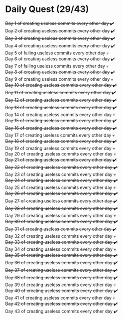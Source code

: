 # Daily Quest (29/43)

~~Day 1 of creating useless commits every other day ✔️~~  
~~Day 2 of creating useless commits every other day ✔️~~  
~~Day 3 of creating useless commits every other day ✔️~~  
~~Day 4 of creating useless commits every other day ✔️~~  
Day 5 of failing useless commits every other day 💀  
~~Day 6 of creating useless commits every other day ✔️~~  
Day 7 of failing useless commits every other day 💀  
~~Day 8 of creating useless commits every other day ✔️~~  
Day 9 of creating useless commits every other day 💀  
~~Day 10 of creating useless commits every other day ✔️~~  
~~Day 11 of creating useless commits every other day ✔️~~  
~~Day 12 of creating useless commits every other day ✔️~~  
~~Day 13 of creating useless commits every other day ✔️~~  
Day 14 of creating useless commits every other day 💀  
~~Day 15 of creating useless commits every other day ✔️~~  
~~Day 16 of creating useless commits every other day ✔️~~  
Day 17 of creating useless commits every other day 💀  
~~Day 18 of creating useless commits every other day ✔️~~  
Day 19 of creating useless commits every other day 💀  
Day 20 of creating useless commits every other day 💀  
~~Day 21 of creating useless commits every other day ✔️~~  
~~Day 22 of creating useless commits every other day ✔️~~  
Day 23 of creating useless commits every other day 💀  
~~Day 24 of creating useless commits every other day ✔️~~  
Day 25 of creating useless commits every other day 💀  
~~Day 26 of creating useless commits every other day ✔️~~  
~~Day 27 of creating useless commits every other day ✔️~~  
~~Day 28 of creating useless commits every other day ✔️~~  
Day 29 of creating useless commits every other day 💀  
~~Day 30 of creating useless commits every other day ✔️~~  
~~Day 31 of creating useless commits every other day ✔️~~  
Day 32 of creating useless commits every other day 💀  
~~Day 33 of creating useless commits every other day ✔️~~  
Day 34 of creating useless commits every other day 💀  
~~Day 35 of creating useless commits every other day ✔️~~  
~~Day 36 of creating useless commits every other day ✔️~~  
~~Day 37 of creating useless commits every other day ✔️~~  
~~Day 38 of creating useless commits every other day ✔️~~  
Day 39 of creating useless commits every other day 💀  
~~Day 40 of creating useless commits every other day ✔️~~  
Day 41 of creating useless commits every other day 💀  
~~Day 42 of creating useless commits every other day ✔️~~  
Day 43 of creating useless commits every other day ✔️
